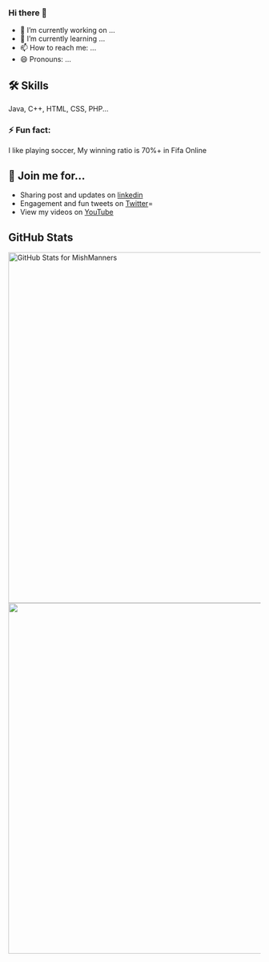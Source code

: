 ### Hi there 👋

<!--
**Afirestriker/Afirestriker** is a ✨ _special_ ✨ repository because its `README.md` (this file) appears on your GitHub profile.-->

- 🔭 I’m currently working on ...
- 🌱 I’m currently learning ...
- 📫 How to reach me: ...
- 😄 Pronouns: ...

## 🛠 Skills
Java, C++, HTML, CSS, PHP...


### ⚡️ Fun fact:
I like playing soccer, My winning ratio is 70%+ in Fifa Online


## 🔗 Join me for...
- Sharing post and updates on <a href="https://linkedin.com/in/ashish-agrawal-india">linkedin</a>
- Engagement and fun tweets on <a href="https://twitter.com/_afirestriker">Twitter</a>=
- View my videos on <a href="https://www.youtube.com/c/SpecialDays">YouTube</a>

## GitHub Stats
<img src="https://github-readme-stats.vercel.app/api?username=Afirestriker&show_icons=true&include_all_commits=true&count_private=true&theme=jolly&layout=compact" alt="GitHub Stats for MishManners" width="700">

<img src="https://github-readme-streak-stats.herokuapp.com?user=Afirestriker&theme=jolly" width="700">
